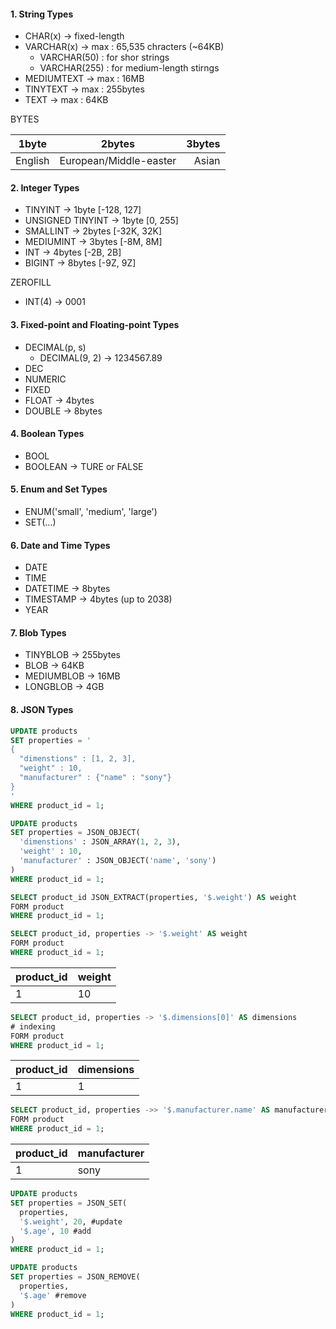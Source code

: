 
#### 1. String Types

- CHAR(x) -> fixed-length
- VARCHAR(x) -> max : 65,535 chracters (~64KB)
  - VARCHAR(50) : for shor strings
  - VARCHAR(255) : for medium-length stirngs
- MEDIUMTEXT -> max : 16MB
- TINYTEXT -> max : 255bytes
- TEXT -> max : 64KB

BYTES


| 1byte       | 2bytes           | 3bytes  |
| ------------- |:-------------:| -----:|
| English      | European/Middle-easter | Asian |

#### 2. Integer Types

- TINYINT -> 1byte [-128, 127]
- UNSIGNED TINYINT -> 1byte [0, 255]
- SMALLINT -> 2bytes [-32K, 32K]
- MEDIUMINT -> 3bytes [-8M, 8M]
- INT -> 4bytes [-2B, 2B]
- BIGINT -> 8bytes [-9Z, 9Z]

ZEROFILL
- INT(4) -> 0001

#### 3. Fixed-point and Floating-point Types

- DECIMAL(p, s)
  - DECIMAL(9, 2) -> 1234567.89
- DEC
- NUMERIC
- FIXED
- FLOAT -> 4bytes
- DOUBLE -> 8bytes

#### 4. Boolean Types

- BOOL
- BOOLEAN -> TURE or FALSE

#### 5. Enum and Set Types

- ENUM('small', 'medium', 'large')
- SET(...)

#### 6. Date and Time Types

- DATE
- TIME
- DATETIME -> 8bytes
- TIMESTAMP -> 4bytes (up to 2038)
- YEAR

#### 7. Blob Types

- TINYBLOB -> 255bytes
- BLOB -> 64KB
- MEDIUMBLOB -> 16MB
- LONGBLOB -> 4GB

#### 8. JSON Types

```sql
UPDATE products
SET properties = '
{
  "dimenstions" : [1, 2, 3],
  "weight" : 10,
  "manufacturer" : {"name" : "sony"}
}
'
WHERE product_id = 1;
```

```sql
UPDATE products
SET properties = JSON_OBJECT(
  'dimenstions' : JSON_ARRAY(1, 2, 3),
  'weight' : 10,
  'manufacturer' : JSON_OBJECT('name', 'sony')
)
WHERE product_id = 1;
```
```sql
SELECT product_id JSON_EXTRACT(properties, '$.weight') AS weight
FORM product
WHERE product_id = 1;
```
```sql
SELECT product_id, properties -> '$.weight' AS weight
FORM product
WHERE product_id = 1;
```
|product_id|weight|
| ------- | ------- |
| 1 |10  |
```sql
SELECT product_id, properties -> '$.dimensions[0]' AS dimensions
# indexing
FORM product
WHERE product_id = 1;
```
|product_id|dimensions|
| ------- | ------- |
| 1 |1  |

```sql
SELECT product_id, properties ->> '$.manufacturer.name' AS manufacturer
FORM product
WHERE product_id = 1;
```
|product_id|manufacturer|
| ------- | ------- |
| 1 |sony  |

```sql
UPDATE products
SET properties = JSON_SET(
  properties,
  '$.weight', 20, #update
  '$.age', 10 #add
)
WHERE product_id = 1;
```

```sql
UPDATE products
SET properties = JSON_REMOVE(
  properties,
  '$.age' #remove
)
WHERE product_id = 1;
```
